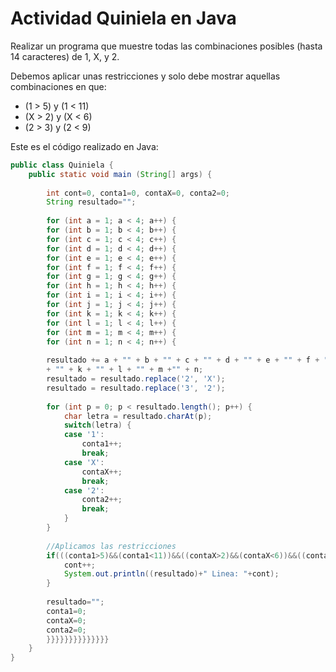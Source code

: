 # Actividad Quiniela en Java

Realizar un programa que muestre todas las combinaciones posibles (hasta 14 caracteres) de 1, X, y 2.

Debemos aplicar unas restricciones y solo debe mostrar aquellas combinaciones en que:

- (1 > 5) y (1 < 11)
- (X > 2) y (X < 6)
- (2 > 3) y (2 < 9)


Este es el código realizado en Java:

```java
public class Quiniela {
	public static void main (String[] args) {
		
		int cont=0, conta1=0, contaX=0, conta2=0;
		String resultado="";
		
		for (int a = 1; a < 4; a++) {
		for (int b = 1; b < 4; b++) {
		for (int c = 1; c < 4; c++) {
		for (int d = 1; d < 4; d++) {
		for (int e = 1; e < 4; e++) {
		for (int f = 1; f < 4; f++) {
		for (int g = 1; g < 4; g++) {
		for (int h = 1; h < 4; h++) {
		for (int i = 1; i < 4; i++) {
		for (int j = 1; j < 4; j++) {
		for (int k = 1; k < 4; k++) {
		for (int l = 1; l < 4; l++) {
		for (int m = 1; m < 4; m++) {
		for (int n = 1; n < 4; n++) {
		
		resultado += a + "" + b + "" + c + "" + d + "" + e + "" + f + "" + g + "" + h + "" + i + "" + j
		+ "" + k + "" + l + "" + m +"" + n;
		resultado = resultado.replace('2', 'X');
		resultado = resultado.replace('3', '2');
		
		for (int p = 0; p < resultado.length(); p++) {
			char letra = resultado.charAt(p);
			switch(letra) {
			case '1':
				conta1++;
				break;
			case 'X':
				contaX++;
				break;
			case '2':
				conta2++;
				break;
			}
		}
		
		//Aplicamos las restricciones
		if(((conta1>5)&&(conta1<11))&&((contaX>2)&&(contaX<6))&&((conta2>3)&&(conta2<9))) {
			cont++;
			System.out.println((resultado)+" Linea: "+cont);
		}
		
		resultado="";
		conta1=0;
		contaX=0;
		conta2=0;
		}}}}}}}}}}}}}}
	}
}
```
